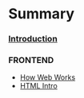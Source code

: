 # Summary

### [Introduction](README.md)
### FRONTEND
* [How Web Works](/frontend/01-how-web-works.md)
* [HTML Intro](/frontend/02-html-intro.md)
